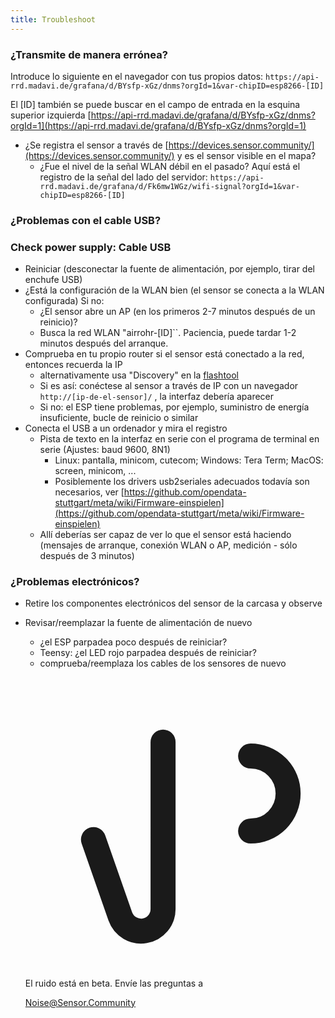 ```yaml
---
title: Troubleshoot
---
```


### ¿Transmite de manera errónea?
Introduce lo siguiente en el navegador con tus propios datos:
`https://api-rrd.madavi.de/grafana/d/BYsfp-xGz/dnms?orgId=1&var-chipID=esp8266-[ID]`

El [ID] también se puede buscar en el campo de entrada en la esquina superior izquierda [https://api-rrd.madavi.de/grafana/d/BYsfp-xGz/dnms?orgId=1](https://api-rrd.madavi.de/grafana/d/BYsfp-xGz/dnms?orgId=1)

* ¿Se registra el sensor a través de [https://devices.sensor.community/](https://devices.sensor.community/) y es el sensor visible en el mapa?
    * ¿Fue el nivel de la señal WLAN débil en el pasado?
        Aquí está el registro de la señal del lado del servidor: `https://api-rrd.madavi.de/grafana/d/Fk6mw1WGz/wifi-signal?orgId=1&var-chipID=esp8266-[ID]`


### ¿Problemas con el cable USB?
### Check power supply: Cable USB
* Reiniciar (desconectar la fuente de alimentación, por ejemplo, tirar del enchufe USB)
* ¿Está la configuración de la WLAN bien (el sensor se conecta a la WLAN configurada) Si no:
    * ¿El sensor abre un AP (en los primeros 2-7 minutos después de un reinicio)?
    * Busca la red WLAN "airrohr-[ID]``. Paciencia, puede tardar 1-2 minutos después del arranque.
* Comprueba en tu propio router si el sensor está conectado a la red, entonces recuerda la IP
    * alternativamente usa "Discovery" en la [flashtool](https://github.com/opendata-stuttgart/airrohr-firmware-flasher//)
    * Si es así: conéctese al sensor a través de IP con un navegador `http://[ip-de-el-sensor]/` , la interfaz debería aparecer
    * Si no: el ESP tiene problemas, por ejemplo, suministro de energía insuficiente, bucle de reinicio o similar
* Conecta el USB a un ordenador y mira el registro
    * Pista de texto en la interfaz en serie con el programa de terminal en serie (Ajustes: baud 9600, 8N1)
        * Linux: pantalla, minicom, cutecom; Windows: Tera Term; MacOS: screen, minicom, ...
        * Posiblemente los drivers usb2seriales adecuados todavía son necesarios, ver [https://github.com/opendata-stuttgart/meta/wiki/Firmware-einspielen](https://github.com/opendata-stuttgart/meta/wiki/Firmware-einspielen)
    * Allí deberías ser capaz de ver lo que el sensor está haciendo (mensajes de arranque, conexión WLAN o AP, medición - sólo después de 3 minutos)

### ¿Problemas electrónicos?
* Retire los componentes electrónicos del sensor de la carcasa y observe
* Revisar/reemplazar la fuente de alimentación de nuevo
    * ¿el ESP parpadea poco después de reiniciar?
    * Teensy: ¿el LED rojo parpadea después de reiniciar?
    * comprueba/reemplaza los cables de los sensores de nuevo


  <div class="max-w-screen-xl mx-auto pt-5">
      <div class="p-2 rounded-lg bg-indigo-100 shadow-lg sm:p-3">
      <div class="flex items-center">
            <span class="p-2 rounded-lg bg-indigo-500">
              <svg class="h-8 w-8 text-white" fill="none" viewBox="0 0 24 24" stroke="currentColor">
                <path stroke-linecap="round" stroke-linejoin="round" stroke-width="2" d="M11 5.882V19.24a1.76 1.76 0 01-3.417.592l-2.147-6.15M18 13a3 3 0 100-6M5. 436 13.683A4.001 4.001 0 017 6h1.832c4.1 0 7.625-1.234 9.168-3v14c-1.543-1.766-5.067-3-9.168-3H7a3.988 3.988 0 01-1.564-.317z" />
              </svg>
            </span>
        <div class="flex flex-wrap">
          <div class="flex-wrap flex">
            <p class="pt-1 text-indigo-700 font-medium">
                El ruido está en beta. Envíe las preguntas a </p>
          <a href="mailto:Noise@Sensor.Community" class="ml-1 font-medium underline text-white hover:text-amber-600">
                  Noise@Sensor.Community</a>
          </div>
           </div>
      </div>
    </div>
  </div>
